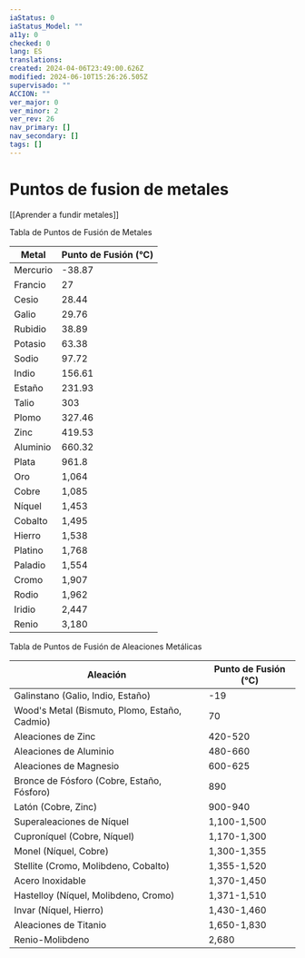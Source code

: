 ```yaml
---
iaStatus: 0
iaStatus_Model: ""
a11y: 0
checked: 0
lang: ES
translations: 
created: 2024-04-06T23:49:00.626Z
modified: 2024-06-10T15:26:26.505Z
supervisado: ""
ACCION: ""
ver_major: 0
ver_minor: 2
ver_rev: 26
nav_primary: []
nav_secondary: []
tags: []
---
```

# Puntos de fusion de metales

[[Aprender a fundir metales]]

Tabla de Puntos de Fusión de Metales

| Metal      | Punto de Fusión (°C) |
|------------|---------------------|
| Mercurio   | -38.87              |
| Francio    | 27                  |
| Cesio      | 28.44               |
| Galio      | 29.76               |
| Rubidio    | 38.89               |
| Potasio    | 63.38               |
| Sodio      | 97.72               |
| Indio      | 156.61              |
| Estaño     | 231.93              |
| Talio      | 303                 |
| Plomo      | 327.46              |
| Zinc       | 419.53              |
| Aluminio   | 660.32              |
| Plata      | 961.8               |
| Oro        | 1,064               |
| Cobre      | 1,085               |
| Níquel     | 1,453               |
| Cobalto    | 1,495               |
| Hierro     | 1,538               |
| Platino    | 1,768               |
| Paladio    | 1,554               |
| Cromo      | 1,907               |
| Rodio      | 1,962               |
| Iridio     | 2,447               |
| Renio      | 3,180               |


Tabla de Puntos de Fusión de Aleaciones Metálicas

| Aleación                   | Punto de Fusión (°C) |
|----------------------------|---------------------|
| Galinstano (Galio, Indio, Estaño) | -19                 |
| Wood's Metal (Bismuto, Plomo, Estaño, Cadmio) | 70                  |
| Aleaciones de Zinc         | 420-520             |
| Aleaciones de Aluminio     | 480-660             |
| Aleaciones de Magnesio     | 600-625             |
| Bronce de Fósforo (Cobre, Estaño, Fósforo) | 890                 |
| Latón (Cobre, Zinc)        | 900-940             |
| Superaleaciones de Níquel   | 1,100-1,500         |
| Cuproníquel (Cobre, Níquel) | 1,170-1,300         |
| Monel (Níquel, Cobre)      | 1,300-1,355         |
| Stellite (Cromo, Molibdeno, Cobalto) | 1,355-1,520         |
| Acero Inoxidable           | 1,370-1,450         |
| Hastelloy (Níquel, Molibdeno, Cromo) | 1,371-1,510         |
| Invar (Níquel, Hierro)     | 1,430-1,460         |
| Aleaciones de Titanio      | 1,650-1,830         |
| Renio-Molibdeno            | 2,680               |





